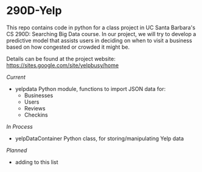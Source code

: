290D-Yelp
============
This repo contains code in python for a class project in UC Santa Barbara's
CS 290D: Searching Big Data course. In our project, we will try to develop
a predictive model that assists users in deciding on when to visit a business
based on how congested or crowded it might be.

Details can be found at the project website:
	https://sites.google.com/site/yelpbusy/home

_Current_
* yelpdata Python module, functions to import JSON data for:
  - Businesses
  - Users
  - Reviews
  - Checkins

_In Process_
* yelpDataContainer Python class, for storing/manipulating Yelp data

_Planned_
* adding to this list

